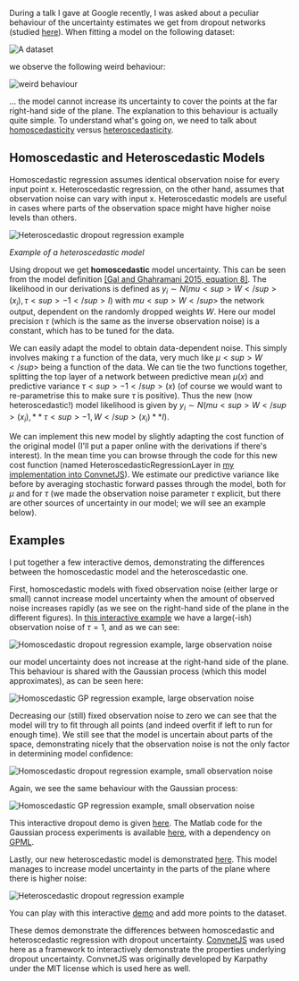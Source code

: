 During a talk I gave at Google recently, I was asked about a peculiar behaviour of the uncertainty estimates we get from dropout networks (studied [here](http://mlg.eng.cam.ac.uk/yarin/blog_3d801aa532c1ce.html)). When fitting a model on the following dataset:

![A dataset](images/data.png)

we observe the following weird behaviour:

![weird behaviour](images/homoscedastic_dropout_reg_large_observation_noise.png)

... the model cannot increase its uncertainty to cover the points at the far right-hand side of the plane. The explanation to this behaviour is actually quite simple. To understand what's going on, we need to talk about [homoscedasticity](https://en.wikipedia.org/wiki/Homoscedasticity) versus [heteroscedasticity](https://en.wikipedia.org/wiki/Heteroscedasticity).

## Homoscedastic and Heteroscedastic Models

Homoscedastic regression assumes identical observation noise for every input point x. Heteroscedastic regression, on the other hand, assumes that observation noise can vary with input x. Heteroscedastic models are useful in cases where parts of the observation space might have higher noise levels than others.

![Heteroscedastic dropout regression example](images/heteroscedastic_dropout_reg.png)

*Example of a heteroscedastic model*

Using dropout we get **homoscedastic** model uncertainty. This can be seen from the model definition [[Gal and Ghahramani 2015, equation 8]](http://arxiv.org/abs/1506.02157). The likelihood in our derivations is defined as $y_i \sim N(mu<sup>W</sup>(x_i), \tau<sup>-1</sup> I)$ with $mu<sup>W</sup>$ the network output, dependent on the randomly dropped weights $W$. Here our model precision $\tau$ (which is the same as the inverse observation noise) is a constant, which has to be tuned for the data.

We can easily adapt the model to obtain data-dependent noise. This simply involves making $\tau$ a function of the data, very much like $\mu<sup>W</sup>$ being a function of the data. We can tie the two functions together, splitting the top layer of a network between predictive mean $\mu(x)$ and predictive variance $\tau<sup>-1</sup>(x)$ (of course we would want to re-parametrise this to make sure $\tau$ is positive). Thus the new (now heteroscedastic!) model likelihood is given by $y_i \sim N(mu<sup>W</sup>(x_i), **\tau<sup>-1,W</sup>(x_i)** I)$.

We can implement this new model by slightly adapting the cost function of the original model (I'll put a paper online with the derivations if there's interest). In the mean time you can browse through the code for this new cost function (named HeteroscedasticRegressionLayer in [my implementation into ConvnetJS](convnetjs/convnet_heteroscedastic.js)). We estimate our predictive variance like before by averaging stochastic forward passes through the model, both for $\mu$ and for $\tau$ (we made the observation noise parameter $\tau$ explicit, but there are other sources of uncertainty in our model; we will see an example below). 

## Examples

I put together a few interactive demos, demonstrating the differences between the homoscedastic model and the heteroscedastic one.

First, homoscedastic models with fixed observation noise (either large or small) cannot increase model uncertainty when the amount of observed noise increases rapidly (as we see on the right-hand side of the plane in the different figures). In [this interactive example](http://htmlpreview.github.io/?https://github.com/yaringal/HeteroscedasticDropoutUncertainty/blob/master/homoscedastic_dropout_reg_large_observation_noise.html) we have a large(-ish) observation noise of $\tau=1$, and as we can see:

![Homoscedastic dropout regression example, large observation noise](images/homoscedastic_dropout_reg_large_observation_noise.png)

our model uncertainty does not increase at the right-hand side of the plane. This behaviour is shared with the Gaussian process (which this model approximates), as can be seen here:

![Homoscedastic GP regression example, large observation noise](images/homoscedastic_GP_reg_large_observation_noise.png)

Decreasing our (still) fixed observation noise to zero we can see that the model will try to fit through all points (and indeed overfit if left to run for enough time). We still see that the model is uncertain about parts of the space, demonstrating nicely that the observation noise is not the only factor in determining model confidence:

![Homoscedastic dropout regression example, small observation noise](images/homoscedastic_dropout_reg_small_observation_noise.png)

Again, we see the same behaviour with the Gaussian process:

![Homoscedastic GP regression example, small observation noise](images/homoscedastic_GP_reg_small_observation_noise.png)

This interactive dropout demo is given [here](http://htmlpreview.github.io/?https://github.com/yaringal/HeteroscedasticDropoutUncertainty/blob/master/homoscedastic_dropout_reg_small_observation_noise.html). The Matlab code for the Gaussian process experiments is available [here](homoscedastic_GP_reg.m), with a dependency on [GPML](http://www.gaussianprocess.org/gpml/code/matlab/doc/).

Lastly, our new heteroscedastic model is demonstrated [here](http://htmlpreview.github.io/?https://github.com/yaringal/HeteroscedasticDropoutUncertainty/blob/master/heteroscedastic_dropout_reg.html). This model manages to increase model uncertainty in the parts of the plane where there is higher noise:

![Heteroscedastic dropout regression example](images/heteroscedastic_dropout_reg.png)

You can play with this interactive [demo](http://htmlpreview.github.io/?https://github.com/yaringal/HeteroscedasticDropoutUncertainty/blob/master/heteroscedastic_dropout_reg.html) and add more points to the dataset.

These demos demonstrate the differences between homoscedastic and heteroscedastic regression with dropout uncertainty. [ConvnetJS](http://cs.stanford.edu/people/karpathy/convnetjs/) was used here as a framework to interactively demonstrate the properties underlying dropout uncertainty. ConvnetJS was originally developed by Karpathy under the MIT license which is used here as well. 


